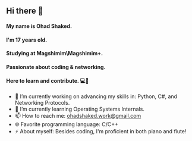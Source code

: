 ## Hi there 👋<br>
#### My name is Ohad Shaked.<br>
#### I'm 17 years old.<br>
#### Studying at Magshimim\Magshimim+.<br>
#### Passionate about coding & networking.<br>
#### Here to learn and contribute. 💻🚀<br>

- 🔭 I’m currently working on advancing my skills in: Python, C#, and Networking Protocols.
- 🌱 I’m currently learning Operating Systems Internals.
- 📫 How to reach me: ohadshaked.work@gmail.com
- 🌐 Favorite programming language: C/C++
- ⚡ About myself: Besides coding, I'm proficient in both piano and flute!
